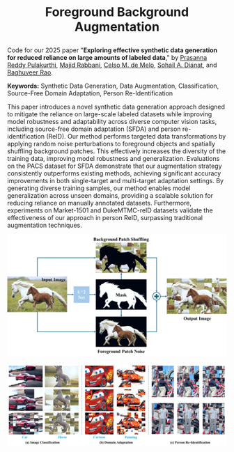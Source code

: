 # <p align="center"> Foreground Background Augmentation </p>

Code for our 2025 paper "**Exploring effective synthetic data generation for reduced reliance on large amounts of labeled data**,"
by [Prasanna Reddy Pulakurthi](https://www.prasannapulakurthi.com/), [Majid Rabbani](https://www.rit.edu/directory/mxreee-majid-rabbani), [Celso M. de Melo](https://celsodemelo.net/), [Sohail A. Dianat](https://www.rit.edu/directory/sadeee-sohail-dianat), and [Raghuveer Rao](https://ieeexplore.ieee.org/author/37281258600).

**Keywords:** Synthetic Data Generation, Data Augmentation, Classification, Source-Free Domain Adaptation, Person Re-Identification

This paper introduces a novel synthetic data generation approach designed to mitigate the reliance on large-scale labeled datasets while improving model robustness and adaptability across diverse computer vision tasks, including source-free domain adaptation (SFDA) and person re-identification (ReID). Our method performs targeted data transformations by applying random noise perturbations to foreground objects and spatially shuffling background patches. This effectively increases the diversity of the training data, improving model robustness and generalization. Evaluations on the PACS dataset for SFDA demonstrate that our augmentation strategy consistently outperforms existing methods, achieving significant accuracy improvements in both single-target and multi-target adaptation settings. By generating diverse training samples, our method enables model generalization across unseen domains, providing a scalable solution for reducing reliance on manually annotated datasets. Furthermore, experiments on Market-1501 and DukeMTMC-reID datasets validate the effectiveness of our approach in person ReID, surpassing traditional augmentation techniques.

![method](assets/method.png)


![examples](assets/examples.png)
